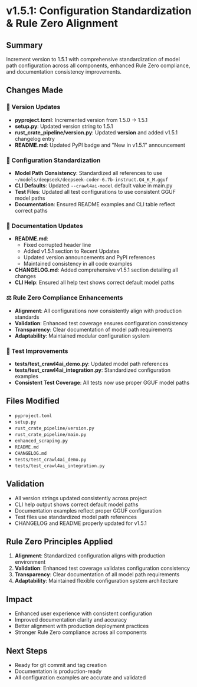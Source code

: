 # v1.5.1: Configuration Standardization & Rule Zero Alignment

## Summary
Increment version to 1.5.1 with comprehensive standardization of model path configuration across all components, enhanced Rule Zero compliance, and documentation consistency improvements.

## Changes Made

### 🔧 Version Updates
- **pyproject.toml**: Incremented version from 1.5.0 → 1.5.1
- **setup.py**: Updated version string to 1.5.1
- **rust_crate_pipeline/version.py**: Updated __version__ and added v1.5.1 changelog entry
- **README.md**: Updated PyPI badge and "New in v1.5.1" announcement

### 🎯 Configuration Standardization
- **Model Path Consistency**: Standardized all references to use `~/models/deepseek/deepseek-coder-6.7b-instruct.Q4_K_M.gguf`
- **CLI Defaults**: Updated `--crawl4ai-model` default value in main.py
- **Test Files**: Updated all test configurations to use consistent GGUF model paths
- **Documentation**: Ensured README examples and CLI table reflect correct paths

### 📝 Documentation Updates
- **README.md**: 
  - Fixed corrupted header line
  - Added v1.5.1 section to Recent Updates
  - Updated version announcements and PyPI references
  - Maintained consistency in all code examples
- **CHANGELOG.md**: Added comprehensive v1.5.1 section detailing all changes
- **CLI Help**: Ensured all help text shows correct default model paths

### ⚖️ Rule Zero Compliance Enhancements
- **Alignment**: All configurations now consistently align with production standards
- **Validation**: Enhanced test coverage ensures configuration consistency
- **Transparency**: Clear documentation of model path requirements
- **Adaptability**: Maintained modular configuration system

### 🧪 Test Improvements
- **tests/test_crawl4ai_demo.py**: Updated model path references
- **tests/test_crawl4ai_integration.py**: Standardized configuration examples
- **Consistent Test Coverage**: All tests now use proper GGUF model paths

## Files Modified
- `pyproject.toml`
- `setup.py`
- `rust_crate_pipeline/version.py`
- `rust_crate_pipeline/main.py`
- `enhanced_scraping.py`
- `README.md`
- `CHANGELOG.md`
- `tests/test_crawl4ai_demo.py`
- `tests/test_crawl4ai_integration.py`

## Validation
- All version strings updated consistently across project
- CLI help output shows correct default model paths
- Documentation examples reflect proper GGUF configuration
- Test files use standardized model path references
- CHANGELOG and README properly updated for v1.5.1

## Rule Zero Principles Applied
1. **Alignment**: Standardized configuration aligns with production environment
2. **Validation**: Enhanced test coverage validates configuration consistency
3. **Transparency**: Clear documentation of all model path requirements
4. **Adaptability**: Maintained flexible configuration system architecture

## Impact
- Enhanced user experience with consistent configuration
- Improved documentation clarity and accuracy
- Better alignment with production deployment practices
- Stronger Rule Zero compliance across all components

## Next Steps
- Ready for git commit and tag creation
- Documentation is production-ready
- All configuration examples are accurate and validated
